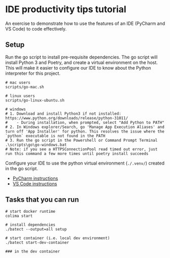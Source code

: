 # IDE productivity tips tutorial

An exercise to demonstrate how to use the features of an IDE (PyCharm and VS Code) to code effectively.

## Setup

Run the go script to install pre-requisite dependencies. 
The go script will install Python 3 and Poetry, and create a virtual environment on the host. 
This will make it easier to configure our IDE to know about the Python interpreter for this project.   

```shell script
# mac users
scripts/go-mac.sh

# linux users
scripts/go-linux-ubuntu.sh

# windows
# 1. Download and install Python3 if not installed: https://www.python.org/downloads/release/python-31011/
#    - During installation, when prompted, select "Add Python to PATH"
# 2. In Windows explorer/Search, go 'Manage App Execution Aliases' and turn off 'App Installer' for python. This resolves the issue where the `python` executable is not found in the PATH
# 3. Run the go script in the Powershell or Command Prompt Terminal
.\scripts\go\go-windows.bat
# Note: if you see a HTTPSConnectionPool read timed out error, just run this command a few more times until poetry install succeeds
```

Configure your IDE to use the python virtual environment (`./.venv/`) created in the go script. 
- [PyCharm instructions](https://www.jetbrains.com/help/pycharm/creating-virtual-environment.html#existing-environment)
- [VS Code instructions](https://code.visualstudio.com/docs/python/environments)

## Tasks that you can run

```shell script
# start docker runtime
colima start

# install dependencies
./batect --output=all setup

# start container (i.e. local dev environment)
./batect start-dev-container

### in the dev container


```
